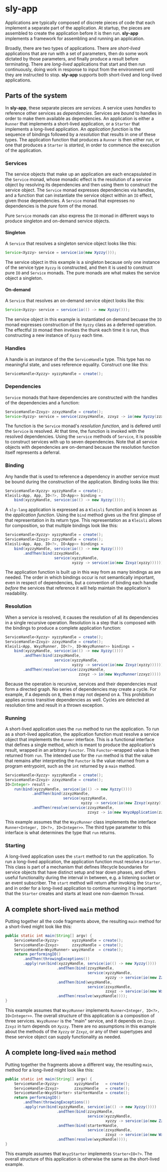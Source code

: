 # sly-app

Applications are typically composed of discrete pieces of code that each
implement a separate part of the application. At startup, the pieces are
assembled to create the application before it is then run. **sly-app**
implements a framework for assembling and running an application.

Broadly, there are two types of applications. There are *short-lived*
applications that are run with a set of parameters, then do some work dictated
by those parameters, and finally produce a result before terminating. There are
*long-lived* applications that start and then run continuously, doing work
in response to input from the environment until they are instructed to stop.
**sly-app** supports both short-lived and long-lived applications.

## Parts of the system

In **sly-app**, these separate pieces are *services*. A service uses *handles*
to reference other services as *dependencies*. Services are *bound* to handles
in order to make them available as dependencies. An application is either a
`Runner` that implements a short-lived application, or a `Starter` that
implements a long-lived application. An *application function* is the sequence
of bindings followed by a *resolution* that results in one of these types. The
application function that produces a `Runner` is then either *run*, or one that
produces a `Starter` is *started*, in order to commence the execution of the
application.

### Services

The service objects that make up an application are each encapsulated in the
`Service` monad, whose monadic effect is the resolution of a service object by
resolving its dependencies and then using them to construct the service object.
The `Service` monad expresses dependencies via handles, and a function that can
instantiate the service object within an `IO` effect, given those dependencies.
A `Service` monad that expresses no dependencies is the *pure* form of the
monad.

Pure `Service` monads can also express the `IO` monad in different ways to
produce singleton and on-demand service objects.

#### Singleton

A `Service` that resolves a singleton service object looks like this:

```java
Service<Xyzzy> service = service(io(new Xyzzy()));
```

The service object in this example is a singleton because only one instance of
the service type `Xyzzy` is constructed, and then it is used to construct pure
`IO` and `Service` monads. The pure monads are what makes the service object a
singleton.

#### On-demand

A `Service` that resolves an on-demand service object looks like this:

```java
Service<Xyzzy> service = service(io(() -> new Xyzzy()));
```

The service object in this example is instantiated on demand becuase the `IO`
monad expresses construction of the `Xyzzy` class as a deferred operation. The
effectful `IO` monad then invokes the thunk each time it is run, thus
constructing a new instance of `Xyzzy` each time.

### Handles

A handle is an instance of the the `ServiceHandle` type. This type has no
meaningful state, and uses reference equality. Construct one like this:

```java
ServiceHandle<Xyzzy> xyzzyHandle = create();
```

### Dependencies

`Service` monads that have dependencies are constructed with the handles of the
dependencies and a function:

```java
ServiceHandle<Zzxyz> zzxyzHandle = create();
Service<Xyzzy> service = service(zzxyzHandle, zzxyz -> io(new Xyzzy(zzxyz)));
```

The function is the `Service` monad's *resolution function*, and is defered
until the `Service` is resolved. At that time, the function is invoked with the
resolved dependencies. Using the `service` methods of `Service`, it is possible
to construct services with up to seven dependencies. Note that all service
objects with dependencies are on-demand because the resolution function itself
represents a deferral.

### Binding

Any handle that is used to reference a dependency in another service must be
bound during the construction of the application. Binding looks like this:

```java
ServiceHandle<Xyzzy> xyzzyHandle = create();
Kleisli<App, App, IO<?>, IO<App>> binding =
    bind(xyzzyHandle, service(io(() -> new Xyzzy())));
```

A `sly-lang` application is expressed as a `Kleisli` function and is known as
the *application function*. Using the `bind` method gives us the first glimpse
of that representation in its return type. This representation as a `Kleisli`
allows for composition, so that multiple bindings look like this:

```java
ServiceHandle<Xyzzy> xyzzyHandle = create();
ServiceHandle<Zzxyz> zzxyzHandle = create();
Kleisli<App, App, IO<?>, IO<App>> bindings =
    bind(xyzzyHandle, service(io(() -> new Xyzzy())))
        .andThen(bind(zzxyzHandle,
                      service(xyzzyHandle,
                              xyzzy -> service(io(new Zzxyz(xyzzy))))));
```

The application function is built up in this way from as many bindings as are
needed. The order in which bindings occur is not semantically important, even
in respect of dependencies, but a convention of binding each handle *before*
the services that reference it will help maintain the application's
readability.

### Resolution

When a service is resolved, it causes the resolution of all its dependencies
in a single recursive operation. Resolution is a step that is composed with the
bindings to produce a complete application function:

```java
ServiceHandle<Xyzzy> xyzzyHandle = create();
ServiceHandle<Zzxyz> zzxyzHandle = create();
Kleisli<App, WxyzRunner, IO<?>, IO<WxyzRunner>> bindings =
    bind(xyzzyHandle, service(io(() -> new Xyzzy())))
        .andThen(bind(zzxyzHandle,
                      service(xyzzyHandle,
                              xyzzy -> service(io(new Zzxyz(xyzzy))))))
        .andThen(resolve(service(zzxyzHandle,
                                 zzxyz -> io(new WxyzRunner(zzxyz)))));
```

Because the operation is recursive, services and their dependencies must form a
directed graph. No series of dependencies may create a cycle. For example, if
`A` depends on `B`, then `B` may not depend on `A`. This prohibition applies
across transitive dependencies as well. Cycles are detected at resolution time
and result in a thrown exception.

### Running

A short-lived application uses the `run` method to run the application. To run
as a short-lived application, the application function must resolve a service
object that implements the `Runner` interface. This is a functional interface
that defines a single method, which is meant to produce the application's
result, wrapped in an arbitrary `Functor`. This `Functor`-wrapped value is then
returned from `run`. The intended use for the `run` method is that the value
that remains after interpreting the `Functor` is the value returned from a
program entrypoint, such as the `int` returned by a `main` method.

```java
ServiceHandle<Xyzzy> xyzzyHandle = create();
ServiceHandle<Zzxyz> zzxyzHandle = create();
IO<Integer> result =
    run(bind(xyzzyHandle, service(io(() -> new Xyzzy())))
            .andThen(bind(zzxyzHandle,
                          service(xyzzyHandle,
                                  xyzzy -> service(io(new Zzxyz(xyzzy))))))
            .andThen(resolve(service(zzxyzHandle,
                                     zzxyz -> io(new WxyzApplication(zzxyz))))));
```

This example assumes that the `WxyzRunner` class implements the interface
`Runner<Integer, IO<?>, IO<Integer>>`. The third type parameter to this
interface is what determines the type that `run` returns.

### Starting

A long-lived application uses the `start` method to run the application. To run
a long-lived application, the application function must resolve a `Starter`.
This class is part of a mechanism that defines lifecycle boundaries for service
objects that have distinct setup and tear down phases, and offers useful
functionality during the interval in between, e.g. a listening socket or an
event subscriber. The `start` method will return after invoking the `Starter`,
and in order for a long-lived application to continue running it is important
that the `Starter` creates and starts at least one non-daemon `Thread`.

## A complete short-lived `main` method

Putting together all the code fragments above, the resulting `main` method
for a short-lived might look like this:

```java
public static int main(String[] argv) {
    ServiceHandle<Xyzzy>      xyzzyHandle = create();
    ServiceHandle<Zzxyz>      zzxyzHandle = create();
    ServiceHandle<WxyzRunner> wxyzHandle  = create();
    return performingIO()
        .andThen(throwingExceptions())
        .apply(run(bind(xyzzyHandle, service(io(() -> new Xyzzy())))
                       .andThen(bind(zzxyzHandle,
                                     service(xyzzyHandle,
                                             xyzzy -> service(io(new Zzxyz(xyzzy))))))
                       .andThen(bind(wxyzHandle,
                                     service(zzxyzHandle,
                                             zzxyz -> service(io(new WxyzRunner(zzxyz))))))
                       .andThen(resolve(wxyzHandle))));
}
```

This example assumes that `WxyzRunner` implements
`Runner<Integer, IO<?>, IO<Integer>>`. The overall structure of this
application is a composition of three services. `WxyzRunner` is the "main"
service, and it depends on `Zzxyz`. `Zzxyz` in turn depends on `Xyzzy`. There
are no assumptions in this example about the methods of the `Xyzzy` or `Zzxyz`,
or any of their supertypes and these service object can supply functionality as
needed.

## A complete long-lived `main` method

Putting together the fragments above a different way, the resulting `main`,
method for a long-lived might look like this:

```java
public static int main(String[] argv) {
    ServiceHandle<Xyzzy>       xyzzyHandle   = create();
    ServiceHandle<Zzxyz>       zzxyzHandle   = create();
    ServiceHandle<WxyzStarter> starterHandle = create();
    return performingIO()
        .andThen(throwingExceptions())
        .apply(run(bind(xyzzyHandle, service(io(() -> new Xyzzy())))
                       .andThen(bind(zzxyzHandle,
                                     service(xyzzyHandle,
                                             xyzzy -> service(io(new Zzxyz(xyzzy))))))
                       .andThen(bind(starterHandle,
                                     service(zzxyzHandle,
                                             zzxyz -> service(io(new WxyzStarter(zzxyz))))))
                       .andThen(resolve(wxyzHandle))));
}
```

This example assumes that `WxyzStarter` implements `Starter<IO<?>`. The overall
structure of this application is otherwise the same as the short-lived example.